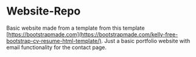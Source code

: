 # Website-Repo
Basic website made from a template from this template [https://bootstrapmade.com](https://bootstrapmade.com/kelly-free-bootstrap-cv-resume-html-template/).
Just a basic portfolio website with email functionality for the contact page.
